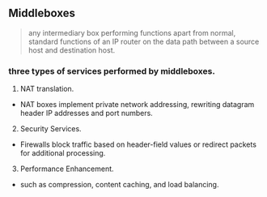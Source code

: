 ## Middleboxes

> any intermediary box performing functions apart from normal, standard functions of an IP router on the data path between a source host and destination host.

### three types of services performed by middleboxes.

1. NAT translation.
- NAT boxes implement private network addressing, rewriting datagram header IP addresses and port numbers.

2. Security Services.
- Firewalls block traffic based on header-field values or redirect packets for additional processing.

3. Performance Enhancement.
- such as compression, content caching, and load balancing.

